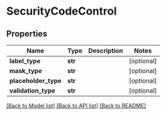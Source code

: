 # SecurityCodeControl

## Properties
Name | Type | Description | Notes
------------ | ------------- | ------------- | -------------
**label_type** | **str** |  | [optional] 
**mask_type** | **str** |  | [optional] 
**placeholder_type** | **str** |  | [optional] 
**validation_type** | **str** |  | [optional] 

[[Back to Model list]](../README.md#documentation-for-models) [[Back to API list]](../README.md#documentation-for-api-endpoints) [[Back to README]](../README.md)


